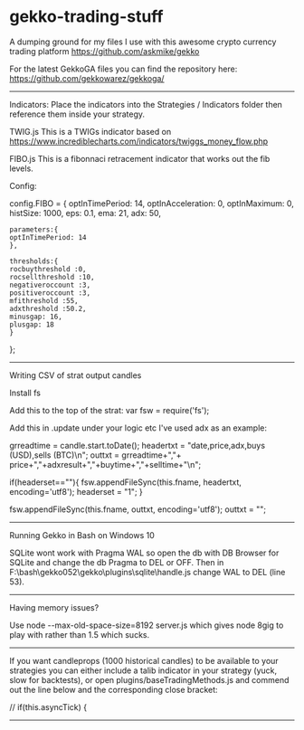 # gekko-trading-stuff
A dumping ground for my files I use with this awesome crypto currency trading platform https://github.com/askmike/gekko

For the latest GekkoGA files you can find the repository here: https://github.com/gekkowarez/gekkoga/


******************************************************************************************************************************
Indicators:
Place the indicators into the Strategies / Indicators folder then reference them inside your strategy. 

TWIG.js
This is a TWIGs indicator based on https://www.incrediblecharts.com/indicators/twiggs_money_flow.php

FIBO.js
This is a fibonnaci retracement indicator that works out the fib levels. 

Config:

config.FIBO = {
	optInTimePeriod: 14,
	optInAcceleration: 0,
	optInMaximum: 0,
	histSize: 1000,
	eps: 0.1,
	ema: 21,
	adx: 50,

	parameters:{
	optInTimePeriod: 14
	},	
	
	thresholds:{
	rocbuythreshold :0,
	rocsellthreshold :10,
	negativeroccount :3,
	positiveroccount :3,
	mfithreshold :55,
	adxthreshold :50.2,
    minusgap: 16,
    plusgap: 18	
	}
};


******************************************************************************************************************************


Writing CSV of strat output candles

Install fs

Add this to the top of the strat:
var fsw = require('fs');



Add this in .update under your logic etc I've used adx as an example:

  grreadtime = candle.start.toDate();
  headertxt = "date,price,adx,buys (USD),sells (BTC)\n";
  outtxt = grreadtime+","+ price+","+adxresult+","+buytime+","+selltime+"\n";

  if(headerset==""){
    fsw.appendFileSync(this.fname, headertxt, encoding='utf8');
    headerset = "1";
  }

  fsw.appendFileSync(this.fname, outtxt, encoding='utf8');
  outtxt = "";
  
  ******************************************************************************************************************************
  
  Running Gekko in Bash on Windows 10
  
  SQLite wont work with Pragma WAL so open the db with DB Browser for SQLite and change the db Pragma to DEL or OFF.
  Then in F:\bash\gekko052\gekko\plugins\sqlite\handle.js change WAL to DEL (line 53).
  
  ******************************************************************************************************************************
  
  Having memory issues?
  
  Use  node --max-old-space-size=8192 server.js which gives node 8gig to play with rather than 1.5 which sucks. 
  
  ******************************************************************************************************************************
  
  If you want candleprops (1000 historical candles) to be available to your strategies you can either include a talib indicator in your strategy (yuck, slow for backtests), or open plugins/baseTradingMethods.js and commend out the line below and the corresponding close bracket:

 // if(this.asyncTick) {
 
   ******************************************************************************************************************************
